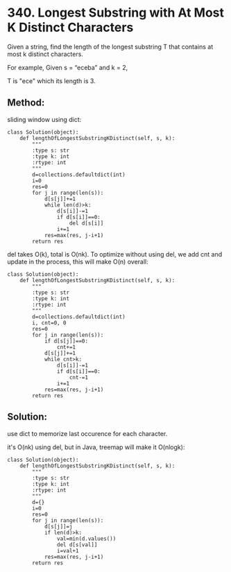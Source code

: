 # 340. Longest Substring with At Most K Distinct Characters

Given a string, find the length of the longest substring T that contains at most k distinct characters.

For example, Given s = “eceba” and k = 2,

T is "ece" which its length is 3.

## Method:

sliding window using dict:

    class Solution(object):
        def lengthOfLongestSubstringKDistinct(self, s, k):
            """
            :type s: str
            :type k: int
            :rtype: int
            """
            d=collections.defaultdict(int)
            i=0
            res=0
            for j in range(len(s)):
                d[s[j]]+=1
                while len(d)>k:
                    d[s[i]]-=1
                    if d[s[i]]==0:
                        del d[s[i]]
                    i+=1
                res=max(res, j-i+1)
            return res
            
del takes O(k), total is O(nk). To optimize without using del, we add cnt and update
in the process, this will make O(n) overall:

    class Solution(object):
        def lengthOfLongestSubstringKDistinct(self, s, k):
            """
            :type s: str
            :type k: int
            :rtype: int
            """
            d=collections.defaultdict(int)
            i, cnt=0, 0
            res=0
            for j in range(len(s)):
                if d[s[j]]==0:
                    cnt+=1
                d[s[j]]+=1
                while cnt>k:
                    d[s[i]]-=1
                    if d[s[i]]==0:
                        cnt-=1
                    i+=1
                res=max(res, j-i+1)
            return res

## Solution:

use dict to memorize last occurence for each character.

it's O(nk) using del, but in Java, treemap will make it O(nlogk):

    class Solution(object):
        def lengthOfLongestSubstringKDistinct(self, s, k):
            """
            :type s: str
            :type k: int
            :rtype: int
            """
            d={}
            i=0
            res=0
            for j in range(len(s)):
                d[s[j]]=j
                if len(d)>k:
                    val=min(d.values())
                    del d[s[val]]
                    i=val+1
                res=max(res, j-i+1)
            return res